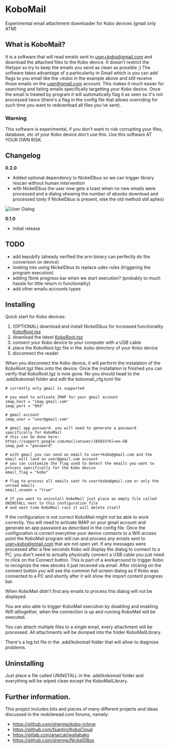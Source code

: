 # KoboMail
Experimental email attachment downloader for Kobo devices (gmail only ATM)

## What is KoboMail?
It is a software that will read emails sent to user+kobo@gmail.com and download the attached files to the Kobo device.
It doesn't restrict the filetype so try to keep the emails you send as clean as possible ;)
The software takes advantage of a particularity in Gmail which is you can add flags to you email like the +kobo in the example above and still receive those emails on the user@gmail.com account. This makes it much easier for searching and listing emails specifically targetting your Kobo device.
Once the email is treated by program it will automatically flag it as seen so it's not processed twice (there's a flag in the config file that allows overriding for such time you want to redownload all files you've sent).

### Warning

This software is experimental, if you don't want to risk corrupting your files, database, etc of your Kobo device don't use this.
Use this software AT YOUR OWN RISK.

## Changelog
**0.2.0**
* Added optional dependency to NickelDbus so we can trigger library rescan without human intervention
* with NickelDbus the user now gets a toast when no new emails were processed and a dialog showing the number of ebooks download and processed (only if NickelDbus is present, else the old method still aplies)

![User Dialog](https://clisboa.github.io/img/KoboMailDialog.jpg)

**0.1.0**
* Initial release


## TODO
* add kepubify (already verified the arm binary can perfectly do the conversion on device)
* looking into using NickelDbus to replace udev rules (triggering the program execution)
* adding fbink progress bar when we start execution? (probably to much hassle for little return in functionality)
* add other emails accounts types

## Installing

Quick start for Kobo devices:
1. (OPTIONAL) download and install NickelDbus for increased functionality [KoboRoot.tgz](https://github.com/shermp/NickelDBus/releases/download/0.1.0/KoboRoot.tgz)
2. download the latest [KoboRoot.tgz](https://github.com/clisboa/KoboMail/releases/download/v0.1/KoboRoot.tgz)
3. connect your Kobo device to your computer with a USB cable
4. place the KoboRoot.tgz file in the .kobo directory of your Kobo device
5. disconnect the reader

When you disconnect the Kobo device, it will perform the instalation of the KoboRoot.tgz files onto the device.
Once the installation is finished you can verify that KoboRoot.tgz is now gone.
No you should head to the .add/kobomail folder and edit the kobomail_cfg.toml file


```
# currently only gmail is supported

# you need to activate IMAP for your gmail account
imap_host = "imap.gmail.com"
imap_port = "993"

# gmail account
imap_user = "user@gmail.com"

# gmail app password. you will need to generate a password specifically for KoboMail
# this can be done here: https://support.google.com/mail/answer/185833?hl=en-GB
imap_pwd = "password"

# with gmail you can send an email to user+kobo@gmail.com and the email will land on user@gmail.com account
# you can customize the flag used to detect the emails you want to process specifically for the Kobo device
email_flag = "kobo"

# flag to process all emails sent fo user+kobo@gmail.com or only the unread emails
email_unseen = "true"

# If you want to uninstall KoboMail just place an empty file called UNINSTALL next to this configuration file 
# and next time KoboMail runs it will delete itself
```

If the configuration is not correct KoboMail might not be able to work correctly.
You will need to activate IMAP on your gmail account and generate an app password as described in the config file.
Once the configuration is correct everytime your device connects to a Wifi access point the KoboMail program will run and process any emails sent to user+kobo@gmail.com that are not open yet.
If any messages were processed after a few seconds Kobo will display the dialog to connect to a PC, you don't need to actually physically connect a USB cable you just need to click on the Connect button. This is part of a workarround to trigger Kobo to recognize the new ebooks it just received via email.
After clicking on the connect button you will see the common full screen dialog as if Kobo was connected to a PC and shortly after it will show the import content progress bar.

When KoboMail didn't find any emails to process this dialog will not be displayed.

You are also able to trigger KoboMail execution by disabling and enabling Wifi alltogether, when the connection is up and running KoboMail will be executed.

You can attach multiple files to a single email, every attachment will be processed. All attachments will be dumped into the folder KoboMailLibrary.

There's a log.txt file in the .add/kobomail folder that will allow to diagnose problems.

## Uninstalling

Just place a file called UNINSTALL in the .add/kobomail folder and everything will be wiped clean except the KoboMailLibrary.

## Further information.
This project includes bits and pieces of many different projects and ideas discussed in the mobileread.com forums, namely:
 - https://github.com/shermp/kobo-rclone
 - https://github.com/fsantini/KoboCloud
 - https://gitlab.com/anarcat/wallabako
 - https://github.com/shermp/NickelDBus

